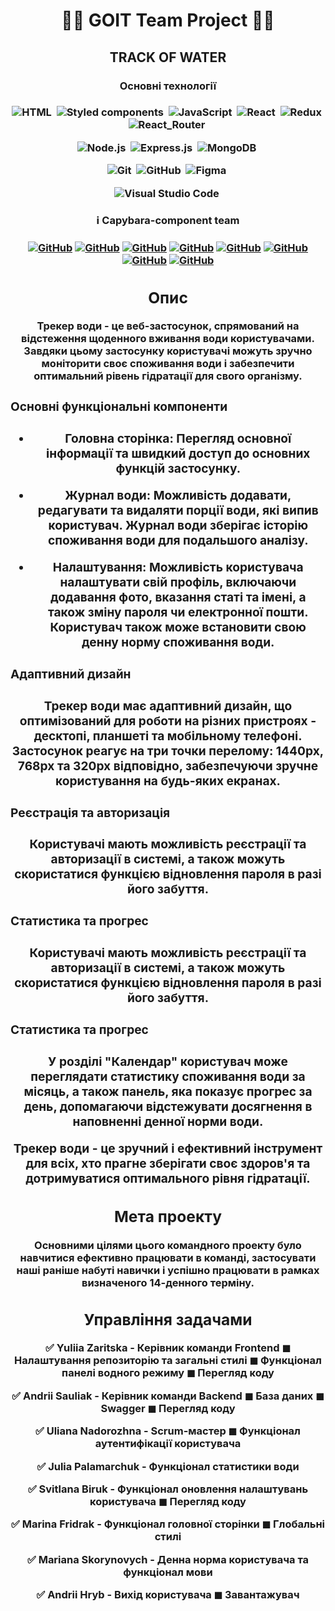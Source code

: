 <h1 align="center"> 👨‍💻 GOIT Team Project 👩‍💻 </h1>
<h2 align="center">  TRACK OF WATER  </h2>

<span align="center">

<h3 align="center"> Основні технології <h3>

![HTML](https://img.shields.io/badge/-HTML-05122A?style=flat&logo=HTML5)&nbsp;
![Styled components](https://img.shields.io/badge/styled--components-DB7093?style=for-the-badge&logo=styled-components&logoColor=white)&nbsp;
![JavaScript](https://img.shields.io/badge/-JavaScript-05122A?style=flat&logo=javascript)&nbsp;
![React](https://img.shields.io/badge/React-20232A?style=for-the-badge&logo=react&logoColor=61DAFB)&nbsp;
![Redux](https://img.shields.io/badge/Redux-593D88?style=for-the-badge&logo=redux&logoColor=white)&nbsp;
![React_Router](https://img.shields.io/badge/React_Router-CA4245?style=for-the-badge&logo=react-router&logoColor=white)&nbsp;

![Node.js](https://img.shields.io/badge/Node.js-43853D?style=for-the-badge&logo=node.js&logoColor=white)&nbsp;
![Express.js](https://img.shields.io/badge/Express.js-404D59?style=for-the-badge)&nbsp;
![MongoDB](https://img.shields.io/badge/MongoDB-4EA94B?style=for-the-badge&logo=mongodb&logoColor=white)&nbsp;

![Git](https://img.shields.io/badge/-Git-05122A?style=flat&logo=git)&nbsp;
![GitHub](https://img.shields.io/badge/-GitHub-05122A?style=flat&logo=github)&nbsp;
![Figma](https://img.shields.io/badge/-Figma-05122A?style=flat&logo=figma)&nbsp;

![Visual Studio Code](https://img.shields.io/badge/-Visual%20Studio%20Code-05122A?style=flat&logo=visual-studio-code&logoColor=007ACC)&nbsp;

</span>

<h3 align="center"> ℹ️ Capybara-component team <h3>
<span align="center">

<a align="center" href="https://github.com/julika-gulchitai">![GitHub](https://img.shields.io/badge/-Julia-05122A?style=flat&logo=github)</a>
<a align="center" href="https://github.com/Ariy83">![GitHub](https://img.shields.io/badge/-Andriy-05122A?style=flat&logo=github)</a>
<a align="center" href="https://github.com/SVTroya">![GitHub](https://img.shields.io/badge/-Lana-05122A?style=flat&logo=github)</a>
<a align="center" href="https://github.com/MartFrida">![GitHub](https://img.shields.io/badge/-Mari-05122A?style=flat&logo=github)</a>
<a align="center" href="https://github.com/UlianaNad">![GitHub](https://img.shields.io/badge/-Uliana-05122A?style=flat&logo=github)</a>
<a align="center" href="https://github.com/YuliaMiha">![GitHub](https://img.shields.io/badge/-Yulia-05122A?style=flat&logo=github)</a>
<a align="center" href="https://github.com/MarianaSko">![GitHub](https://img.shields.io/badge/-Mariana-05122A?style=flat&logo=github)</a>
<a align="center" href="https://github.com/Andrii-Hr">![GitHub](https://img.shields.io/badge/-Andrii-05122A?style=flat&logo=github)</a>

</span>
<span align="center">


## Опис

Трекер води - це веб-застосунок, спрямований на відстеження щоденного вживання води користувачами. Завдяки цьому застосунку користувачі можуть зручно моніторити своє споживання води і забезпечити оптимальний рівень гідратації для свого організму.

<h3 align="left"> Основні функціональні компоненти <h3>

- Головна сторінка: Перегляд основної інформації та швидкий доступ до основних функцій застосунку.

- Журнал води: Можливість додавати, редагувати та видаляти порції води, які випив користувач. Журнал води зберігає історію споживання води для подальшого аналізу.

- Налаштування: Можливість користувача налаштувати свій профіль, включаючи додавання фото, вказання статі та імені, а також зміну пароля чи електронної пошти. Користувач також може встановити свою денну норму споживання води.

<h3 align="left"> Адаптивний дизайн <h3>

<p>Трекер води має адаптивний дизайн, що оптимізований для роботи на різних пристроях - десктопі, планшеті та мобільному телефоні. Застосунок реагує на три точки перелому: 1440px, 768px та 320px відповідно, забезпечуючи зручне користування на будь-яких екранах.</p>

<h3 align="left"> Реєстрація та авторизація <h3>

<p>Користувачі мають можливість реєстрації та авторизації в системі, а також можуть скористатися функцією відновлення пароля в разі його забуття.</p>

<h3 align="left"> Статистика та прогрес <h3>

<p>Користувачі мають можливість реєстрації та авторизації в системі, а також можуть скористатися функцією відновлення пароля в разі його забуття.</p>

<h3 align="left">Статистика та прогрес <h3>

<p>У розділі "Календар" користувач може переглядати статистику споживання води за місяць, а також панель, яка показує прогрес за день, допомагаючи відстежувати досягнення в наповненні денної норми води.

Трекер води - це зручний і ефективний інструмент для всіх, хто прагне зберігати своє здоров'я та дотримуватися оптимального рівня гідратації.</p>


## Мета проекту

Основними цілями цього командного проекту було навчитися ефективно працювати в команді, застосувати наші раніше набуті навички і успішно працювати в рамках визначеного 14-денного терміну.

## Управління задачами

✅ Yuliia Zaritska - Керівник команди Frontend ◼ Налаштування репозиторію та загальні стилі ◼ Функціонал панелі водного режиму ◼ Перегляд коду

✅ Andrii Sauliak - Керівник команди Backend ◼ База даних ◼ Swagger ◼ Перегляд коду

✅ Uliana Nadorozhna - Scrum-мастер ◼ Функціонал аутентифікації користувача

✅ Julia Palamarchuk - Функціонал статистики води

✅ Svitlana Biruk - Функціонал оновлення налаштувань користувача ◼ Перегляд коду

✅ Marina Fridrak - Функціонал головної сторінки ◼ Глобальні стилі

✅ Mariana Skorynovych - Денна норма користувача та функціонал мови

✅ Andrii Hryb - Вихід користувача ◼ Завантажувач
